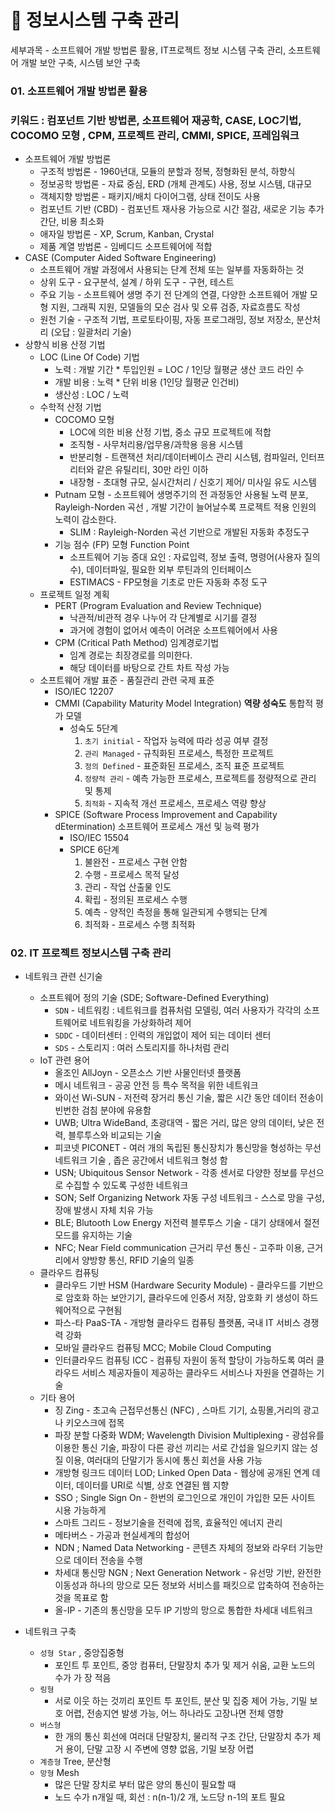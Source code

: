 # 📁 정보시스템 구축 관리

세부과목 - 소프트웨어 개발 방법론 활용, IT프로젝트 정보 시스템 구축 관리, 소프트웨어 개발 보안 구축, 시스템 보안 구축

### 01. 소프트웨어 개발 방법론 활용

### 키워드 : 컴포넌트 기반 방법론, 소프트웨어 재공학, CASE, LOC기법, COCOMO 모형 , CPM, 프로젝트 관리, CMMI, SPICE, 프레임워크

- 소프트웨어 개발 방법론
    - 구조적 방법론 - 1960년대, 모듈의 분할과 정복, 정형화된 분석, 하향식
    - 정보공학 방법론 - 자료 중심, ERD (개체 관계도) 사용, 정보 시스템, 대규모
    - 객체지향 방법론 - 패키지/배치 다이어그램, 상태 전이도 사용
    - 컴포넌트 기반 (CBD) - 컴포넌트 재사용 가능으로 시간 절감, 새로운 기능 추가 간단, 비용 최소화
    - 애자일 방법론 - XP, Scrum, Kanban, Crystal
    - 제품 계열 방법론 - 임베디드 소프트웨어에 적합
- CASE (Computer Aided Software Engineering)
    - 소프트웨어 개발 과정에서 사용되는 단계 전체 또는 일부를 자동화하는 것
    - 상위 도구 - 요구분석, 설계 / 하위 도구 - 구현, 테스트
    - 주요 기능 - 소프트웨어 생명 주기 전 단계의 연결, 다양한 소프트웨어 개발 모형 지원, 그래픽 지원, 모델들의 모순 검사 및 오류 검증, 자료흐름도 작성
    - 원천 기술 - 구조적 기법, 프로토타이핑, 자동 프로그래밍, 정보 저장소, 분산처리 (오답 : 일괄처리 기술)
- 상향식 비용 산정 기법
    - LOC (Line Of Code) 기법
        - 노력 : 개발 기간 * 투입인원 = LOC / 1인당 월평균 생산 코드 라인 수
        - 개발 비용 :  노력 * 단위 비용 (1인당 월평균 인건비)
        - 생산성 : LOC / 노력
    - 수학적 산정 기법
        - COCOMO 모형
            - LOC에 의한 비용 산정 기법, 중소 규모 프로젝트에 적합
            - 조직형 - 사무처리용/업무용/과학용 응용 시스템
            - 반분리형 - 트랜잭션 처리/데이터베이스 관리 시스템, 컴파일러, 인터프리터와 같은 유틸리티, 30만 라인 이하
            - 내장형 - 초대형 규모, 실시간처리 / 신호기 제어/ 미사일 유도 시스템
        - Putnam 모형 - 소프트웨어 생명주기의 전 과정동안 사용될 노력 분포, Rayleigh-Norden 곡선 , 개발 기간이 늘어날수록 프로젝트 적용 인원의 노력이 감소한다.
            - SLIM : Rayleigh-Norden 곡선 기반으로 개발된 자동화 추정도구
        - 기능 점수 (FP) 모형 Function Point
            - 소프트웨어 기능 증대 요인 : 자료입력, 정보 출력, 명령어(사용자 질의수), 데이터파일, 필요한 외부 루틴과의 인터페이스
            - ESTIMACS - FP모형을 기초로 만든 자동화 추정 도구
    - 프로젝트 일정 계획
        - PERT (Program Evaluation and Review Technique)
            - 낙관적/비관적 경우 나누어 각 단계별로 시기를 결정
            - 과거에 경험이 없어서 예측이 어려운 소프트웨어에서 사용
        - CPM (Critical Path Method) 임계경로기법
            - 임계 경로는 최장경로를 의미한다.
            - 해당 데이터를 바탕으로 간트 차트 작성 가능
    - 소프트웨어 개발 표준 - 품질관리 관련 국제 표준
        - ISO/IEC 12207
        - CMMI (Capability Maturity Model Integration) **역량 성숙도** 통합적 평가 모델
            - 성숙도 5단계
                1. `초기 initial` - 작업자 능력에 따라 성공 여부 결정
                2. `관리 Managed` - 규칙화된 프로세스, 특정한 프로젝트
                3. `정의 Defined` - 표준화된 프로세스, 조직 표준 프로젝트
                4. `정량적 관리` - 예측 가능한 프로세스, 프로젝트를 정량적으로 관리 및 통제
                5. `최적화` - 지속적 개선 프로세스, 프로세스 역량 향상
        - SPICE (Software Process Improvement and Capability dEtermination) 소프트웨어 프로세스 개선 및 능력 평가
            - ISO/IEC 15504
            - SPICE 6단계
                1. 불완전 - 프로세스 구현 안함
                2. 수행 - 프로세스 목적 달성
                3. 관리 - 작업 산출물 인도
                4. 확립 - 정의된 프로세스 수행
                5. 예측 - 양적인 측정을 통해 일관되게 수행되는 단계
                6. 최적화 - 프로세스 수행 최적화

### 02. IT 프로젝트 정보시스템 구축 관리

- 네트워크 관련 신기술
    - 소프트웨어 정의 기술 (SDE; Software-Defined Everything)
        - `SDN` - 네트워킹 : 네트워크를 컴퓨처럼 모델링, 여러 사용자가 각각의 소프트웨어로 네트워킹을 가상화하려 제어
        - `SDDC` - 데이터센터 : 인력의 개입없이 제어 되는 데이터 센터
        - `SDS`  - 스토리지 : 여러 스토리지를 하나처럼 관리
    - IoT 관련 용어
        - 올조인 AllJoyn - 오픈소스 기반 사물인터넷 플랫폼
        - 메시 네트워크 - 공공 안전 등 특수 목적을 위한 네트워크
        - 와이선 Wi-SUN -  저전력 장거리 통신 기술, 짧은 시간 동안 데이터 전송이 빈번한 검침 분야에 유용함
        - UWB; Ultra WideBand, 초광대역 - 짧은 거리, 많은 양의 데이터, 낮은 전력, 블루투스와 비교되는 기술
        - 피코넷 PICONET - 여러 개의 독립된 통신장치가 통신망을 형성하는 무선 네트워크 기술 , 좁은 공간에서 네트워크 형성 함
        - USN; Ubiquitous Sensor Network - 각종 센서로 다양한 정보를 무선으로 수집할 수 있도록 구성한 네트워크
        - SON; Self Organizing Network 자동 구성 네트워크 - 스스로 망을 구성, 장애 발생시 자체 치유 가능
        - BLE; Blutooth Low Energy 저전력 블루투스 기술 - 대기 상태에서 절전모드를 유지하는 기술
        - NFC; Near Field communication 근거리 무선 통신 - 고주파 이용, 근거리에서 양방향 통신, RFID 기술의 일종
    - 클라우드 컴퓨팅
        - 클라우드 기반 HSM (Hardware Security Module) - 클라우드를 기반으로 암호화 하는 보안기기, 클라우드에 인증서 저장, 암호화 키 생성이 하드웨어적으로 구현됨
        - 파스-타 PaaS-TA - 개방형 클라우드 컴퓨팅 플랫폼, 국내 IT 서비스 경쟁력 강화
        - 모바일 클라우드 컴퓨팅 MCC; Mobile Cloud Computing
        - 인터클라우드 컴퓨팅 ICC - 컴퓨팅 자원이 동적 할당이 가능하도록 여러 클라우드 서비스 제공자들이 제공하는 클라우드 서비스나 자원을 연결하는 기술
    - 기타 용어
        - 징 Zing - 초고속 근접무선통신 (NFC) , 스마트 기기, 쇼핑몰,거리의 광고나 키오스크에 접목
        - 파장 분할 다중화 WDM; Wavelength Division Multiplexing - 광섬유를 이용한 통신 기술, 파장이 다른 광선 끼리는 서로 간섭을 일으키지 않는 성질 이용, 여러대의 단말기가 동시에 통신 회선을 사용 가능
        - 개방형 링크드 데이터 LOD; Linked Open Data - 웹상에 공개된 연계 데이터, 데이터를 URI로 식별, 상호 연결된 웹 지향
        - SSO ; Single Sign On - 한번의 로그인으로 개인이 가입한 모든 사이트 시용 가능하게
        - 스마트 그리드 - 정보기술을 전력에 접목, 효율적인 에너지 관리
        - 메타버스 - 가공과 현실세계의 합성어
        - NDN ; Named Data Networking - 콘텐츠 자체의 정보와 라우터 기능만으로 데이터 전송을 수행
        - 차세대 통신망 NGN ; Next Generation Network - 유선망 기반, 완전한 이동성과 하나의 망으로 모든 정보와 서비스를 패킷으로 압축하여 전송하는 것을 목표로 함
        - 올-IP - 기존의 통신망을 모두 IP 기방의 망으로 통합한 차세대 네트워크

- 네트워크 구축
    - `성형 Star` , 중앙집중형
        - 포인트 투 포인트, 중앙 컴퓨터, 단말장치 추가 및 제거 쉬움, 교환 노드의 수가 가 장 적음
    - `링형`
        - 서로 이웃 하는 것끼리 포인트 투 포인트, 분산 및 집중 제어 가능, 기밀 보호 어렵, 전송지연 발생 가능, 어느 하나라도 고장나면 전체 영향
    - `버스형`
        - 한 개의 통신 회선에 여러대 단말장치, 물리적 구조 간단, 단말장치 추가 제거 용이, 단말 고장 시 주변에 영향 없음, 기밀 보장 어렵
    - `계층형` Tree, 분산형
    - `망형` Mesh
        - 많은 단말 장치로 부터 많은 양의 통신이 필요할 때
        - 노드 수가 n개일 때, 회선 : n(n-1)/2 개, 노드당 n-1의 포트 필요